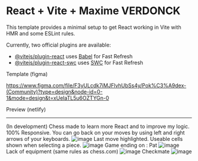 # React + Vite + Maxime VERDONCK

This template provides a minimal setup to get React working in Vite with HMR and some ESLint rules.

Currently, two official plugins are available:

- [@vitejs/plugin-react](https://github.com/vitejs/vite-plugin-react/blob/main/packages/plugin-react/README.md) uses [Babel](https://babeljs.io/) for Fast Refresh
- [@vitejs/plugin-react-swc](https://github.com/vitejs/vite-plugin-react-swc) uses [SWC](https://swc.rs/) for Fast Refresh

Template (figma)

https://www.figma.com/file/F3yULcdk7iMJFlvhUbSs4y/Pok%C3%A9dex-(Community)?type=design&node-id=0-1&mode=design&t=xUeIaTL5u6OZTYGn-0

Preview (netlify)

---

(In development) Chess made to learn more React and to improve my logic.
100% Responsive.
You can go back on your moves by using left and right arrows of your keyboards.
![image](https://github.com/vMaxime/Chess-REACT/assets/49071800/822d8865-b732-43a1-b4e6-2cb71baf0dd8)
Last move highlighted.
Useable cells shown when selecting a piece.
![image](https://github.com/vMaxime/Chess-REACT/assets/49071800/74231af0-7761-4ea4-b60d-4e3872bc2f58)
Game ending on :
Pat
![image](https://github.com/vMaxime/Chess-REACT/assets/49071800/dbc1e800-03da-4747-a796-47c3fc55c289)
Lack of equipment (same rules as chess.com)
![image](https://github.com/vMaxime/Chess-REACT/assets/49071800/92a0ab56-abc2-40e2-90d9-60e309888e65)
Checkmate
![image](https://github.com/vMaxime/Chess-REACT/assets/49071800/f35f6481-0c86-4021-be0a-635b68a53842)
